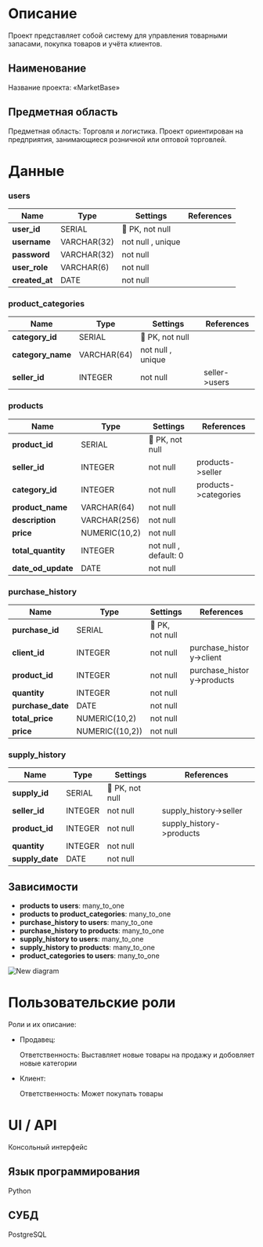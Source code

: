 # Описание
Проект представляет собой систему для управления товарными запасами, покупка товаров и учёта клиентов. 

## Наименование
Название проекта: «MarketBase»

## Предметная область
Предметная область: Торговля и логистика.
Проект ориентирован на предприятия, занимающиеся розничной или оптовой торговлей.

# Данные

### users

| Name        | Type          | Settings                      | References                    |
|-------------|---------------|-------------------------------|-------------------------------|
| **user_id** | SERIAL | 🔑 PK, not null  |  | 
| **username** | VARCHAR(32) | not null , unique |  | 
| **password** | VARCHAR(32) | not null  |  | 
| **user_role** | VARCHAR(6) | not null  |  | 
| **created_at** | DATE | not null  |  | 


### product_categories

| Name        | Type          | Settings                      | References                    | 
|-------------|---------------|-------------------------------|-------------------------------|
| **category_id** | SERIAL | 🔑 PK, not null  |  | 
| **category_name** | VARCHAR(64) | not null , unique |  | 
| **seller_id** | INTEGER | not null  | seller->users | 


### products

| Name        | Type          | Settings                      | References                    |
|-------------|---------------|-------------------------------|-------------------------------|
| **product_id** | SERIAL | 🔑 PK, not null  |  | 
| **seller_id** | INTEGER | not null  | products->seller | 
| **category_id** | INTEGER | not null  | products->categories | 
| **product_name** | VARCHAR(64) | not null  |  | 
| **description** | VARCHAR(256) | not null  |  | 
| **price** | NUMERIC(10,2) | not null  |  | 
| **total_quantity** | INTEGER | not null , default: 0 |  | 
| **date_od_update** | DATE | not null  |  | 


### purchase_history

| Name        | Type          | Settings                      | References                    |
|-------------|---------------|-------------------------------|-------------------------------|
| **purchase_id** | SERIAL | 🔑 PK, not null  |  | 
| **client_id** | INTEGER | not null  | purchase_history->client | 
| **product_id** | INTEGER | not null  | purchase_history->products | 
| **quantity** | INTEGER | not null  |  | |
| **purchase_date** | DATE | not null  |  | |
| **total_price** | NUMERIC(10,2) | not null  |  | 
| **price** | NUMERIC((10,2)) | not null  |  |  


### supply_history

| Name        | Type          | Settings                      | References                    |
|-------------|---------------|-------------------------------|-------------------------------|
| **supply_id** | SERIAL | 🔑 PK, not null  |  | 
| **seller_id** | INTEGER | not null  | supply_history->seller | 
| **product_id** | INTEGER | not null  | supply_history->products | 
| **quantity** | INTEGER | not null  |  | 
| **supply_date** | DATE | not null  |  | 


## Зависимости

- **products to users**: many_to_one
- **products to product_categories**: many_to_one
- **purchase_history to users**: many_to_one
- **purchase_history to products**: many_to_one
- **supply_history to users**: many_to_one
- **supply_history to products**: many_to_one
- **product_categories to users**: many_to_one

![New diagram](https://github.com/user-attachments/assets/65854055-6e3c-40cf-9aec-088c0cb49b24)


# Пользовательские роли

Роли и их описание:

- Продавец:

  Ответственность:
    Выставляет новые товары на продажу и добовляет новые категории
    
- Клиент:

  Ответственность:
    Может покупать товары


# UI / API 

Консольный интерфейс

## Язык программирования

Python

## СУБД

PostgreSQL

